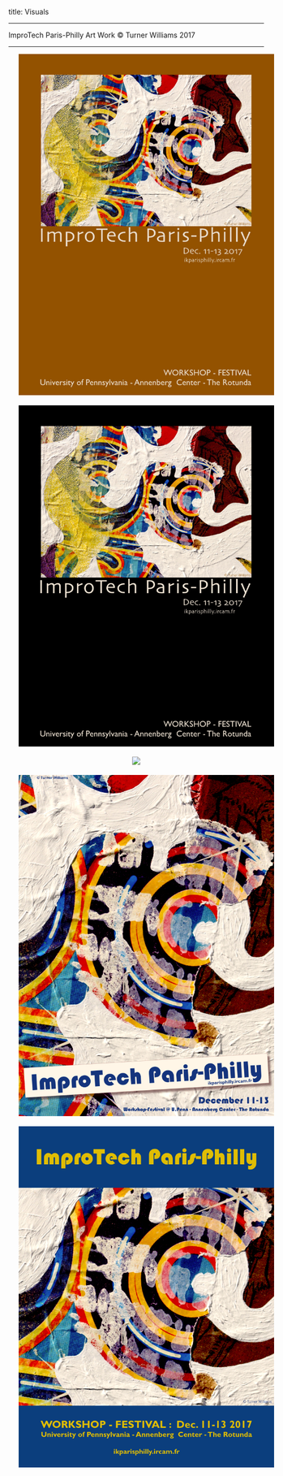 title: Visuals

---

ImproTech Paris-Philly Art Work
© Turner Williams 2017  

---

<p align="center">
  <img src="../images/IKPoster.001.jpeg" width="600" hspace="20">
  <br><br>
  <img src="../images/IKPoster.002.jpeg" width="600" hspace="20">
  <br><br>
  <img src="../images/IKPoster.003".jpeg" width="600" hspace="20">
  <br><br>
  <img src="../images/IKPoster.004.jpeg" width="600" hspace="20">
  <br><br>
  <img src="../images/IKPoster.005.jpeg" width="600" hspace="20">
  <br><br>
</p>
